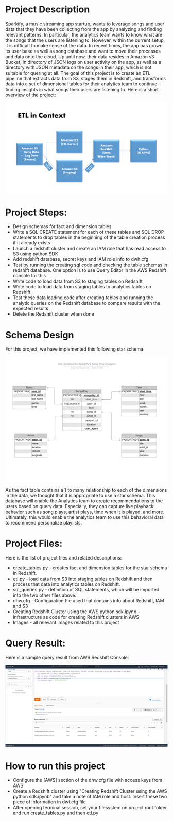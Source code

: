 # Project Description

Sparkify, a music streaming app startup, wants to leverage songs and user data that they have been collecting from the app by analyzing and finding relevant patterns. In particular, the analytics team wants to know what are the songs that the users are listening to. However, within the current setup, it is difficult to make sense of the data. In recent times, the app has grown its user base as well as song database and want to move their processes and data onto the cloud. Up until now, their data resides in Amazon s3 Bucket, in directory of JSON logs on user activity on the app, as well as a directory with JSON metadata on the songs in their app, which is not suitable for quering at all. The goal of this project is to create an ETL pipeline that extracts data from S3, stages them in Redshift, and transforms data into a set of dimensional tables for their analytics team to continue finding insights in what songs their users are listening to. Here is a short overview of the project:

![ETL in context](https://github.com/muhammadrezwanislam/Data-Warehouse-with-Amazon-Redshift-and-S3/blob/main/ETL%20in%20Context.png)

# Project Steps:

- Design schemas for fact and dimension tables
- Write a SQL CREATE statement for each of these tables and SQL DROP statements to drop tables in the beginning of the table creation process if it already exists 
- Launch a redshift cluster and create an IAM role that has read access to S3 using python SDK
- Add redshift database, secret keys and IAM role info to dwh.cfg
- Test by running the creating sql code and checking the table schemas in redshift database. One option is to use Query Editor in the AWS Redshift console for this
- Write code to load data from S3 to staging tables on Redshift
- Write code to load data from staging tables to analytics tables on Redshift
- Test these data loading code after creating tables and running the analytic queries on the Redshift database to compare results with the expected results
- Delete the Redshift cluster when done

# Schema Design


For this project, we have implemented this following star schema:

![Database ER diagram (crow's foot)](https://github.com/muhammadrezwanislam/Data-Warehouse-with-Amazon-Redshift-and-S3/blob/main/Database%20ER%20diagram%20(crow's%20foot)_v2.0.jpeg)

As the fact table contains a 1 to many relationship to each of the dimensions in the data, we thought that it is appropriate to use a star schema. This database will enable the Analytics team to create recommendations to the users based on query data. Especially, they can capture live playback behavior such as song plays, artist plays, time when it is played, and more. Ultimately, this would enable the analytics team to use this behavioral data to recommend personalize playlists.

# Project Files:
Here is the list of project files and related descriptions:

- create_tables.py -  creates fact and dimension tables for the star schema in Redshift.
- etl.py -  load data from S3 into staging tables on Redshift and then process that data into analytics tables on Redshift.
- sql_queries.py - definition of SQL statements, which will be imported into the two other files above.
- dhw.cfg - Configuration file used that contains info about Redshift, IAM and S3
- Creating Redshift Cluster using the AWS python sdk.ipynb - infrastructure as code for creating Redshift clusters in AWS 
- Images - all relevant images related to this project 


# Query Result:

Here is a sample query result from AWS Redshift Console:

![Query Result](https://github.com/muhammadrezwanislam/Data-Warehouse-with-Amazon-Redshift-and-S3/blob/main/Query_One.PNG)

# How to run this project

- Configure the [AWS] section of the dhw.cfg file with access keys from AWS
- Create a Redshift cluster using "Creating Redshift Cluster using the AWS python sdk.ipynb" and take a note of IAM role and host. Insert these two piece of information in dwf.cfg file
- After opening terminal session, set your filesystem on project root folder and run create_tables.py and then etl.py
